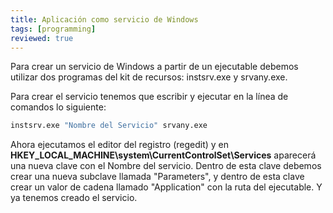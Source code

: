 ```yaml
---
title: Aplicación como servicio de Windows
tags: [programming]
reviewed: true
---
```

Para crear un servicio de Windows a partir de un ejecutable debemos utilizar dos programas del kit de recursos: instsrv.exe y srvany.exe.  
  
Para crear el servicio tenemos que escribir y ejecutar en la lí­nea de comandos lo siguiente:  

```bash
instsrv.exe "Nombre del Servicio" srvany.exe  
```

Ahora ejecutamos el editor del registro (regedit) y en **HKEY\_LOCAL\_MACHINE\\system\\CurrentControlSet\\Services** aparecerá una nueva clave con el Nombre del servicio. Dentro de esta clave debemos crear una nueva subclave llamada "Parameters", y dentro de esta clave crear un valor de cadena llamado "Application" con la ruta del ejecutable. Y ya tenemos creado el servicio.
